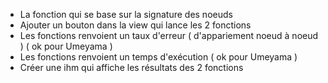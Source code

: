 - La fonction qui se base sur la signature des noeuds
- Ajouter un bouton dans la view qui lance les 2 fonctions 
- Les fonctions renvoient un taux d'erreur ( d'appariement noeud à noeud ) ( ok pour Umeyama )
- Les fonctions renvoient un temps d'exécution ( ok pour Umeyama )
- Créer une ihm qui affiche les résultats des 2 fonctions
